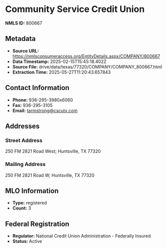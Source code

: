 # Community Service Credit Union

**NMLS ID:** 800667

## Metadata
- **Source URL:** https://nmlsconsumeraccess.org/EntityDetails.aspx/COMPANY/800667
- **Data Timestamp:** 2025-02-15T15:45:18.402Z
- **Source File:** drive/data/texas/77320/COMPANY/COMPANY_800667.html
- **Extraction Time:** 2025-05-27T11:20:43.657843

## Contact Information
- **Phone:** 936-295-3980x6060
- **Fax:** 936-295-3105
- **Email:** tarmstrong@cscutx.com

## Addresses
### Street Address
250 FM 2821 Road West; Huntsville, TX 77320

### Mailing Address
250 FM 2821 Road W; Huntsville, TX 77320

## MLO Information
- **Type:** registered
- **Count:** 3

## Federal Registration
- **Regulator:** National Credit Union Administration - Federally Insured
- **Status:** Active
